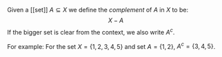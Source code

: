 Given a [[set]] $A\subseteq X$ we define the *complement* of $A$ in $X$ to be:
$$
X - A
$$
If the bigger set is clear from the context, we also write $A^c$.

For example: For the set $X= \{1, 2, 3, 4, 5\}$ and set $A=\{1, 2\}$, $A^c = \{3, 4, 5\}$. 
